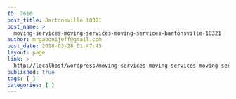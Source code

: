 ```yaml
---
ID: 7616
post_title: Bartonsville 18321
post_name: >
  moving-services-moving-services-moving-services-bartonsville-18321
author: mrgabonijeff@gmail.com
post_date: 2018-03-28 01:47:45
layout: page
link: >
  http://localhost/wordpress/moving-services-moving-services-moving-services-bartonsville-18321/
published: true
tags: [ ]
categories: [ ]
---
```

